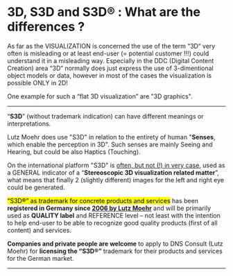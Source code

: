 # 3D, S3D and S3D® : What are the differences ?

As far as the VISUALIZATION is concerned the use of the term “3D“ very often is misleading or at least end-user (= potential customer !!!) could understand it in a misleading way. Especially in the DDC (Digital Content Creation) area “3D“ normally does just express the use of 3-dimentional object models or data, however in most of the cases the visualization is possible ONLY in 2D!

One example for such a “flat 3D visualization” are "3D graphics". 

---

“**S3D**” (without trademark indication) can have different meanings or interpretations.

Lutz Moehr does use "S3D" in relation to the entirety of human "**Senses**, which enable the perception in 3D". Such senses are mainly Seeing and Hearing, but could be also Haptics (Touching).

On the international platform "S3D" is <u>often, but not (!) in very case</u>, used as a GENERAL indicator of a “**Stereoscopic 3D visualization related matter**”, what means that finally 2 (slightly different) images for the left and right eye could be generated.

<mark>“S3D®” as trademark for concrete products and services</mark> has been **registered in Germany since <u>2006 by Lutz Moehr</u>** and will be primarily used as **QUALITY label** and REFERENCE level – not least with the intention to help end-user to be able to recognize good quality products (first of all content) and services.

**Companies and private people are welcome** to apply to DNS Consult (Lutz Moehr) for **licensing the “S3D®”** trademark for their products and services for the German market.

---

